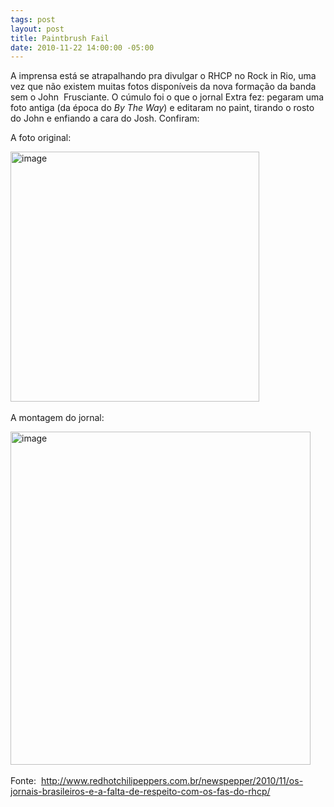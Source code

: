 ```yaml
---
tags: post
layout: post
title: Paintbrush Fail
date: 2010-11-22 14:00:00 -05:00
---
```


<p>
          <span>A imprensa está se atrapalhando pra divulgar o RHCP no Rock in Rio, uma vez que não existem muitas fotos disponíveis da nova formação da banda sem o John 
            <span class="il">Frusciante</span>. O cúmulo foi o que o jornal Extra fez: pegaram uma foto antiga (da época do
            <em>By The Way</em>) e editaram no paint, tirando o rosto do John e enfiando a cara do Josh. Confiram:
          </span>
        </p>
        <p>
          <span>A foto original:</span>
        </p>
        <p>
          <span>
            <img alt="image" height="400" src="http://semtedio.com/wp-content/uploads/2009/08/red_hot_chili_peppers_.jpg" width="398"/>
            <br/>
            <br/>A montagem do jornal: 
          </span>
        </p>
        <p>
          <span>
            <img alt="image" height="533" src="http://www.redhotchilipeppers.com.br/newspepper/wp-content/uploads/2010/11/extra_photoshopfail.jpg" width="480"/>
            <br/>
            <br/>Fonte: 
            <span>
              <a href="http://www.redhotchilipeppers.com.br/newspepper/2010/11/os-jornais-brasileiros-e-a-falta-de-respeito-com-os-fas-do-rhcp/" target="_blank">http://www.redhotchilipeppers.com.br/newspepper/2010/11/os-jornais-brasileiros-e-a-falta-de-respeito-com-os-fas-do-rhcp/</a>
            </span>
          </span>
        </p>
